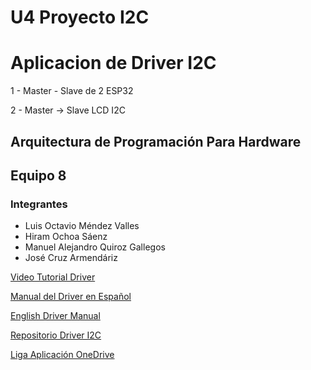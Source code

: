 # U4 Proyecto I2C

# Aplicacion de Driver I2C
1 - Master - Slave de 2 ESP32 

2 - Master -> Slave LCD I2C


## Arquitectura de Programación Para Hardware
## Equipo 8 

### Integrantes

- Luis Octavio Méndez Valles
- Hiram Ochoa Sáenz
- Manuel Alejandro Quiroz Gallegos
- José Cruz Armendáriz

[Video Tutorial Driver](https://www.youtube.com/watch?v=WVFfcZbR6t0)


[Manual del Driver en Español](https://itchihuahuaedumx-my.sharepoint.com/:b:/g/personal/l19060760_chihuahua_tecnm_mx/ETpafa3rNctHg_kS_iGrlGUBtOdTsx_lblr10sSaeCxScA?e=2hN1Gw)

[English Driver Manual](https://itchihuahuaedumx-my.sharepoint.com/:b:/g/personal/l19060760_chihuahua_tecnm_mx/EeunYqhSfDhIpIBSQhzKzmoBj1Lqu2_G_86kgVdbzYBuwg?e=7XRJcu)

[Repositorio Driver I2C](https://github.com/Kairoz90/Modulo_I2C)

[Liga Aplicación OneDrive](https://itchihuahuaedumx-my.sharepoint.com/:u:/g/personal/l19060760_chihuahua_tecnm_mx/ESOCDGR6FstNkYAgr7fzTVgBlWfYdatYWWeh3i9Zl3y2Bw?e=3w3MiG)
